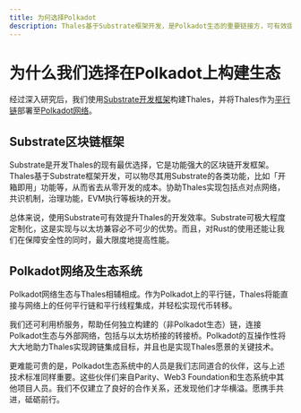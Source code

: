 ```yaml
---
title: 为何选择Polkadot
description: Thales基于Substrate框架开发，是Polkadot生态的重要链接方，可有效提升平台的运转效率和安全性。
---
```

# 为什么我们选择在Polkadot上构建生态

经过深入研究后，我们使用[Substrate开发框架](/resources/glossary/#substrate)构建Thales，并将Thales作为[平行链](/resources/glossary/#parachains)部署至[Polkadot网络](/resources/glossary/#polkadot)。

## Substrate区块链框架

Substrate是开发Thales的现有最优选择，它是功能强大的区块链开发框架。Thales基于Substrate框架开发，可以物尽其用Substrate的各类功能，比如「开箱即用」功能等，从而省去从零开发的成本。协助Thales实现包括点对点网络，共识机制，治理功能，EVM执行等板块的开发。

总体来说，使用Substrate可有效提升Thales的开发效率。Substrate可极大程度定制化，这是实现与以太坊兼容必不可少的优势。而且，对Rust的使用还能让我们在保障安全性的同时，最大限度地提高性能。

## Polkadot网络及生态系统

Polkadot网络生态与Thales相辅相成。作为Polkadot上的平行链，Thales将能直接与网络上的任何平行链和平行线程集成，并轻松实现代币转移。

我们还可利用桥服务，帮助任何独立构建的（非Polkadot生态）链，连接Polkadot生态与外部网络，包括与以太坊桥接的转接桥。Polkadot的互操作性将大大地助力Thales实现跨链集成目标，并且也是实现Thales愿景的关键技术。

更难能可贵的是，Polkadot生态系统中的人员是我们志同道合的伙伴，这与上述技术标准同样重要。这些伙伴们来自Parity、Web3 Foundation和生态系统中其他项目人员。我们不仅建立了良好的合作关系，还发现他们才华横溢。愿携手共进，砥砺前行。